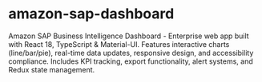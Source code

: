 # amazon-sap-dashboard
Amazon SAP Business Intelligence Dashboard - Enterprise web app built with React 18, TypeScript &amp; Material-UI. Features interactive charts (line/bar/pie), real-time data updates, responsive design, and accessibility compliance. Includes KPI tracking, export functionality, alert systems, and Redux state management.
